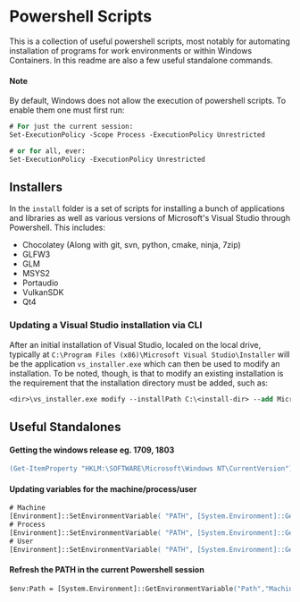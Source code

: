 # Powershell Scripts

This is a collection of useful powershell scripts, most notably for automating installation of programs for work environments or within Windows Containers. In this readme are also a few useful standalone commands.

#### Note

By default, Windows does not allow the execution of powershell scripts. To enable them one must first run:
```ps
# For just the current session:
Set-ExecutionPolicy -Scope Process -ExecutionPolicy Unrestricted

# or for all, ever:
Set-ExecutionPolicy -ExecutionPolicy Unrestricted
```

## Installers

In the `install` folder is a set of scripts for installing a bunch of applications and libraries as well as various versions of Microsoft's Visual Studio through Powershell. This includes:
- Chocolatey (Along with git, svn, python, cmake, ninja, 7zip)
- GLFW3
- GLM
- MSYS2
- Portaudio
- VulkanSDK
- Qt4

### Updating a Visual Studio installation via CLI

After an initial installation of Visual Studio, localed on the local drive, typically at `C:\Program Files (x86)\Microsoft Visual Studio\Installer` will be the application `vs_installer.exe` which can then be used to modify an installation. To be noted, though, is that to modify an existing installation is the requirement that the installation directory must be added, such as:
```ps
<dir>\vs_installer.exe modify --installPath C:\<install-dir> --add Microsoft.VisualStudio.Component.VC.ATL --add Microsoft.VisualStudio.Component.VC.ATLMFC
```

## Useful Standalones

#### Getting the windows release eg. 1709, 1803

```ps
(Get-ItemProperty "HKLM:\SOFTWARE\Microsoft\Windows NT\CurrentVersion").ReleaseId
```

#### Updating variables for the machine/process/user

```ps
# Machine
[Environment]::SetEnvironmentVariable( "PATH", [System.Environment]::GetEnvironmentVariable("PATH","Machine") + ";C:\other\bin", [System.EnvironmentVariableTarget]::Machine )
# Process
[Environment]::SetEnvironmentVariable( "PATH", [System.Environment]::GetEnvironmentVariable("PATH","Process") + ";C:\other\bin", [System.EnvironmentVariableTarget]::Process )
# User
[Environment]::SetEnvironmentVariable( "PATH", [System.Environment]::GetEnvironmentVariable("PATH","User") + ";C:\other\bin", [System.EnvironmentVariableTarget]::User )
```

#### Refresh the PATH in the current Powershell session

```ps
$env:Path = [System.Environment]::GetEnvironmentVariable("Path","Machine") + ";" + [System.Environment]::GetEnvironmentVariable("Path","User")
```